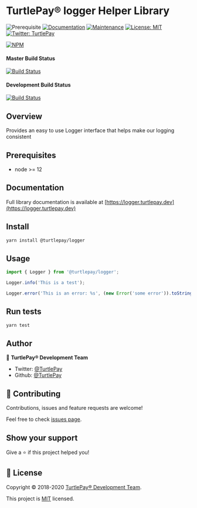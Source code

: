 # TurtlePay® logger Helper Library

![Prerequisite](https://img.shields.io/badge/node-%3E%3D12-blue.svg) [![Documentation](https://img.shields.io/badge/documentation-yes-brightgreen.svg)](https://github.com/TurtlePay/logger#readme) [![Maintenance](https://img.shields.io/badge/Maintained%3F-yes-green.svg)](https://github.com/TurtlePay/logger/graphs/commit-activity) [![License: MIT](https://img.shields.io/badge/License-MIT-yellow.svg)](https://github.com/TurtlePay/logger/blob/master/LICENSE) [![Twitter: TurtlePay](https://img.shields.io/twitter/follow/TurtlePay.svg?style=social)](https://twitter.com/TurtlePay)

[![NPM](https://nodeico.herokuapp.com/@turtlepay/logger.svg)](https://npmjs.com/package/@turtlepay/logger)

#### Master Build Status
[![Build Status](https://github.com/turtlepay/logger/workflows/CI%20Build%20Tests/badge.svg?branch=master)](https://github.com/turtlepay/logger/actions)

#### Development Build Status
[![Build Status](https://github.com/turtlepay/logger/workflows/CI%20Build%20Tests/badge.svg?branch=development)](https://github.com/turtlepay/logger/actions)

## Overview

Provides an easy to use Logger interface that helps make our logging consistent

## Prerequisites

- node >= 12

## Documentation

Full library documentation is available at [https://logger.turtlepay.dev](https://logger.turtlepay.dev)

## Install

```sh
yarn install @turtlepay/logger
```

## Usage

```typescript
import { Logger } from '@turtlepay/logger';

Logger.info('This is a test');

Logger.error('This is an error: %s', (new Error('some error')).toString());
```

## Run tests

```sh
yarn test
```

## Author

👤 **TurtlePay® Development Team**

* Twitter: [@TurtlePay](https://twitter.com/TurtlePay)
* Github: [@TurtlePay](https://github.com/TurtlePay)

## 🤝 Contributing

Contributions, issues and feature requests are welcome!

Feel free to check [issues page](https://github.com/TurtlePay/logger/issues).

## Show your support

Give a ⭐️ if this project helped you!


## 📝 License

Copyright © 2018-2020 [TurtlePay® Development Team](https://github.com/TurtlePay).

This project is [MIT](https://github.com/TurtlePay/logger/blob/master/LICENSE) licensed.

